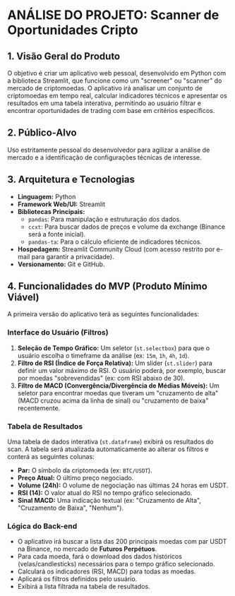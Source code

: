 # ANÁLISE DO PROJETO: Scanner de Oportunidades Cripto

## 1. Visão Geral do Produto

O objetivo é criar um aplicativo web pessoal, desenvolvido em Python com a biblioteca Streamlit, que funcione como um "screener" ou "scanner" do mercado de criptomoedas. O aplicativo irá analisar um conjunto de criptomoedas em tempo real, calcular indicadores técnicos e apresentar os resultados em uma tabela interativa, permitindo ao usuário filtrar e encontrar oportunidades de trading com base em critérios específicos.

## 2. Público-Alvo

Uso estritamente pessoal do desenvolvedor para agilizar a análise de mercado e a identificação de configurações técnicas de interesse.

## 3. Arquitetura e Tecnologias

- **Linguagem:** Python
- **Framework Web/UI:** Streamlit
- **Bibliotecas Principais:**
  - `pandas`: Para manipulação e estruturação dos dados.
  - `ccxt`: Para buscar dados de preços e volume da exchange (Binance será a fonte inicial).
  - `pandas-ta`: Para o cálculo eficiente de indicadores técnicos.
- **Hospedagem:** Streamlit Community Cloud (com acesso restrito por e-mail para garantir a privacidade).
- **Versionamento:** Git e GitHub.

## 4. Funcionalidades do MVP (Produto Mínimo Viável)

A primeira versão do aplicativo terá as seguintes funcionalidades:

### Interface do Usuário (Filtros)

1.  **Seleção de Tempo Gráfico:** Um seletor (`st.selectbox`) para que o usuário escolha o timeframe da análise (ex: `15m`, `1h`, `4h`, `1d`).
2.  **Filtro de RSI (Índice de Força Relativa):** Um slider (`st.slider`) para definir um valor máximo de RSI. O usuário poderá, por exemplo, buscar por moedas "sobrevendidas" (ex: com RSI abaixo de 30).
3.  **Filtro de MACD (Convergência/Divergência de Médias Móveis):** Um seletor para encontrar moedas que tiveram um "cruzamento de alta" (MACD cruzou acima da linha de sinal) ou "cruzamento de baixa" recentemente.

### Tabela de Resultados

Uma tabela de dados interativa (`st.dataframe`) exibirá os resultados do scan. A tabela será atualizada automaticamente ao alterar os filtros e conterá as seguintes colunas:

- **Par:** O símbolo da criptomoeda (ex: `BTC/USDT`).
- **Preço Atual:** O último preço negociado.
- **Volume (24h):** O volume de negociação nas últimas 24 horas em USDT.
- **RSI (14):** O valor atual do RSI no tempo gráfico selecionado.
- **Sinal MACD:** Uma indicação textual (ex: "Cruzamento de Alta", "Cruzamento de Baixa", "Nenhum").

### Lógica do Back-end

- O aplicativo irá buscar a lista das 200 principais moedas com par USDT na Binance, no mercado de **Futuros Perpétuos**.
- Para cada moeda, fará o download dos dados históricos (velas/candlesticks) necessários para o tempo gráfico selecionado.
- Calculará os indicadores (RSI, MACD) para todas as moedas.
- Aplicará os filtros definidos pelo usuário.
- Exibirá a lista filtrada na tabela de resultados. 